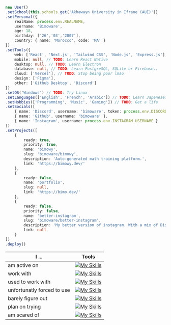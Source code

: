 ```ts
new User()
.setSchool(this.schools.get('Akhawayn University in Ifrane (AUI)'))
.setPersonal({
    realName: process.env.REALNAME,
    username: 'Bimoware',
    age: 18,
    birthday: ['26','03','2007'],
    country: { name: 'Morocco', code: 'MA' }
})
.setTools({
    web: ['React', 'Next.js', 'Tailwind CSS', 'Node.js', 'Express.js'],
    mobile: null, // TODO: Learn React Native
    desktop: null, // TODO: Learn Electron
    database: null, // TODO: Learn PostgreSQL, SQLite or Firebase..
    cloud: ['Vercel'], // TODO: Stop being poor lmao
    design: ['Figma'],
    other: ['Github Desktop', 'Discord']
})
.setOS('Windows') // TODO: Try Linux
.setLanguages(['English', 'French', 'Arabic']) // TODO: Learn Japenese?
.setHobbies(['Programming', 'Music', 'Gaming']) // TODO: Get a life
.setSocials([
    { name: 'Discord', username: 'bimoware', token: process.env.DISCORD_TOKEN },
    { name: 'Github', username: 'bimoware' },
    { name: 'Instagram', username: process.env.INSTAGRAM_USERNAME }
])
.setProjects([
    {
        ready: true,
        priority: true,
        name: 'bimowy',
        slug: 'bimoware/bimowy',
        description: 'Auto-generated math training platform.',
        link: 'https://bimowy.dev/'
    },
    {
        ready: false,
        name: 'portfolio',
        slug: null,
        link: 'https://bimo.dev/'
    },
    {
        ready: false,
        priority: false,
        name: 'better-instagram',
        slug: 'bimoware/better-instagram',
        description: 'My better version of instagram. With a mix of Discord & Snapchat, all with astonishing UI design.',
        link: null
    }
])
.deploy()
```
<div align="center">

| I ... | Tools |
| - | - |
| am active on | [![My Skills](https://go-skill-icons.vercel.app/api/icons?i=stackoverflow,github,instagram&theme=dark&perline=15)](https://skillicons.dev) |
| work with | [![My Skills](https://go-skill-icons.vercel.app/api/icons?i=vercel,git,npm,next,discord,discordjs,svg,nodejs,pygame,py,react,tailwind,ts,vscode,canva&theme=dark&perline=15)](https://skillicons.dev) |
| used to work with | [![My Skills](https://go-skill-icons.vercel.app/api/icons?i=sqlite,css,html,obsidian,notion,sublime,nextjs,materialui,vscodium,mongodb,notion,opencv,replit&theme=dark&perline=15)](https://skillicons.dev) |
| unfortunatly forced to use | [![My Skills](https://go-skill-icons.vercel.app/api/icons?i=windows,chrome,chromium&theme=dark&perline=15)](https://skillicons.dev) |
| barely figure out | [![My Skills](https://go-skill-icons.vercel.app/api/icons?i=mysql,regex,latex,figma,robloxstudio,supabase&theme=dark&perline=15)](https://skillicons.dev) |
| plan on trying | [![My Skills](https://go-skill-icons.vercel.app/api/icons?i=bun,deno,electron,express,firebase,go,java,lua,ruby,sass,svelte,swift,androidstudio,arcbrowser&theme=dark&perline=15)](https://skillicons.dev) |
| am scared of | [![My Skills](https://go-skill-icons.vercel.app/api/icons?i=angular,latex,c,cs,cpp,godot,graphql,netlify,flutter,desmos,bootstrap,dotnet,figma,kotlin,neovim,nim,pnpm,postgres,rust,threejs&theme=dark&perline=15)](https://skillicons.dev) |
</div>

